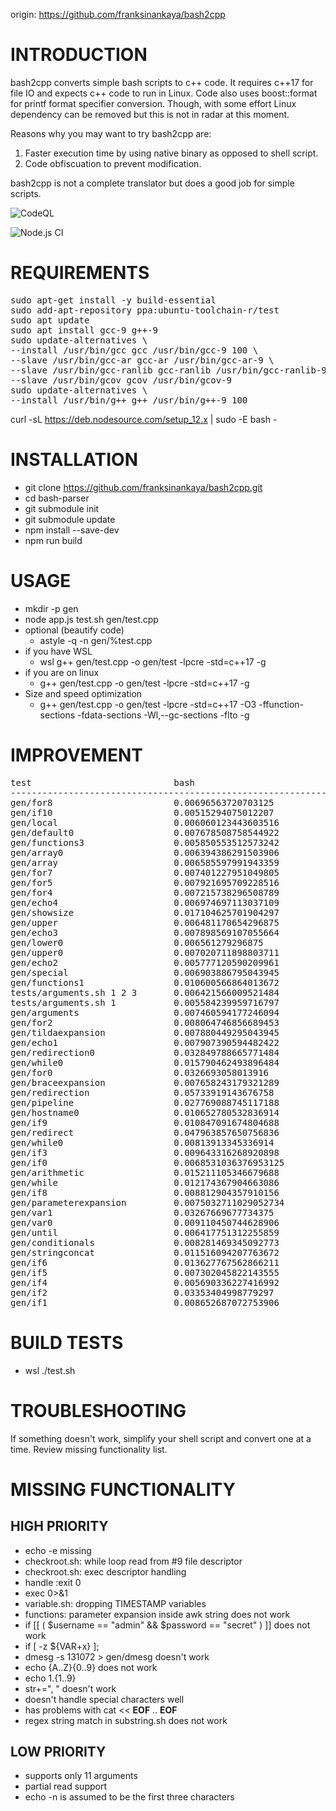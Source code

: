 origin: https://github.com/franksinankaya/bash2cpp
# INTRODUCTION

bash2cpp converts simple bash scripts to c++ code.
It requires c++17 for file IO and expects c++ code to run in Linux.
Code also uses boost::format for printf format specifier conversion.
Though, with some effort Linux dependency can be removed but this is not
in radar at this moment.


Reasons why you may want to try bash2cpp are:
1. Faster execution time by using native binary as opposed to shell script.
2. Code obfiscuation to prevent modification.

bash2cpp is not a complete translator but does a good job for simple scripts.

![CodeQL](https://github.com/franksinankaya/bash2cpp/workflows/CodeQL/badge.svg)

![Node.js CI](https://github.com/franksinankaya/bash2cpp/workflows/Node.js%20CI/badge.svg)

# REQUIREMENTS
<pre>
sudo apt-get install -y build-essential
sudo add-apt-repository ppa:ubuntu-toolchain-r/test
sudo apt update
sudo apt install gcc-9 g++-9
sudo update-alternatives \
--install /usr/bin/gcc gcc /usr/bin/gcc-9 100 \
--slave /usr/bin/gcc-ar gcc-ar /usr/bin/gcc-ar-9 \
--slave /usr/bin/gcc-ranlib gcc-ranlib /usr/bin/gcc-ranlib-9 \
--slave /usr/bin/gcov gcov /usr/bin/gcov-9
sudo update-alternatives \
--install /usr/bin/g++ g++ /usr/bin/g++-9 100
</pre>
curl -sL https://deb.nodesource.com/setup_12.x | sudo -E bash -

# INSTALLATION
* git clone https://github.com/franksinankaya/bash2cpp.git
* cd bash-parser
* git submodule init
* git submodule update
* npm install --save-dev
* npm run build

# USAGE
* mkdir -p gen
* node app.js test.sh gen/test.cpp
* optional (beautify code)
	* astyle -q -n gen/%test.cpp
* if you have WSL
	* wsl g++ gen/test.cpp -o gen/test -lpcre -std=c++17 -g 
* if you are on linux
	* g++ gen/test.cpp -o gen/test -lpcre -std=c++17 -g
* Size and speed optimization
    * g++ gen/test.cpp -o gen/test -lpcre -std=c++17 -O3 -ffunction-sections -fdata-sections -Wl,--gc-sections -flto -g
# IMPROVEMENT

<pre>
test                           bash                           native c++                     delta
----------------------------------------------------------------------------------------------------
gen/for8                       0.00696563720703125            0.007452487945556641           6.532727621728838
gen/if10                       0.00515294075012207            0.004492282867431641           -14.70650674026112
gen/local                      0.006060123443603516           0.004212141036987305           -43.87275711779023
gen/default0                   0.007678508758544922           0.005669355392456055           -35.438832583371884
gen/functions3                 0.005850553512573242           0.004854679107666016           -20.513701993910225
gen/array0                     0.006394386291503906           0.004038572311401367           -58.332841371981814
gen/array                      0.006585597991943359           0.004456758499145508           -47.76654362595624
gen/for7                       0.007401227951049805           0.005717277526855469           -29.45371142618849
gen/for5                       0.007921695709228516           0.006716728210449219           -17.939798381371574
gen/for4                       0.007215738296508789           0.0057315826416015625          -25.89434276206323
gen/echo4                      0.006974697113037109           0.0045092105865478516          -54.67667741764924
gen/showsize                   0.017104625701904297           0.010923147201538086           -56.5906362545018
gen/upper                      0.006481170654296875           0.008647441864013672           25.05100634132892
gen/echo3                      0.007898569107055664           0.00489497184753418            -61.360868929910865
gen/lower0                     0.006561279296875              0.00459742546081543            -42.71638230565783
gen/upper0                     0.007020711898803711           0.0052280426025390625          -34.2894928858081
gen/echo2                      0.005777120590209961           0.004124164581298828           -40.07977800901838
gen/special                    0.006903886795043945           0.0061266422271728516          -12.686305794450714
gen/functions1                 0.010600566864013672           0.005499362945556641           -92.75990635567501
tests/arguments.sh 1 2 3       0.006421566009521484           0.006428956985473633           0.11496384201743
tests/arguments.sh 1           0.005584239959716797           0.004723072052001953           -18.233215547703182
gen/arguments                  0.007460594177246094           0.006247282028198242           -19.42144029309621
gen/for2                       0.008064746856689453           0.005383014678955078           -49.81840729914076
gen/tildaexpansion             0.007880449295043945           0.004729509353637695           -66.62297726470736
gen/echo1                      0.007907390594482422           0.00601649284362793            -31.428571428571427
gen/redirection0               0.032849788665771484           0.02049565315246582            -60.276856860350144
gen/while0                     0.015790462493896484           0.009736776351928711           -62.17341266926223
gen/for0                       0.0326693058013916             0.02129340171813965            -53.424550167392596
gen/braceexpansion             0.007658243179321289           0.005018949508666992           -52.586575459598116
gen/redirection                0.05733919143676758            0.038558006286621094           -48.70891147881576
gen/pipeline                   0.027769088745117188           0.027825117111206055           0.20135895875997156
gen/hostname0                  0.010652780532836914           0.008131980895996094           -30.99859270552363
gen/if9                        0.010847091674804688           0.008524656295776367           -27.243742133967277
gen/redirect                   0.047963857650756836           0.039482831954956055           -21.480287192864864
gen/while0                     0.00813913345336914            0.007466793060302734           -9.004406411648253
gen/if3                        0.009643316268920898           0.004790306091308594           -101.30897869798925
gen/if0                        0.0068531036376953125          0.006569385528564453           -4.318792189881687
gen/arithmetic                 0.015211105346679688           0.013452291488647461           -13.07445545256367
gen/while                      0.012174367904663086           0.009581327438354492           -27.063478239231593
gen/if8                        0.008812904357910156           0.00737762451171875            -19.454498448810757
gen/parameterexpansion         0.0075032711029052734          0.0065996646881103516          -13.691701889382609
gen/var1                       0.03267669677734375            0.013646364212036133           -139.45350035815994
gen/var0                       0.009110450744628906           0.006860971450805664           -32.786600410049694
gen/until                      0.006417751312255859           0.004626750946044922           -38.70967741935484
gen/conditionals               0.008281469345092773           0.007395267486572266           -11.9833644980334
gen/stringconcat               0.011516094207763672           0.007983922958374023           -44.24104876519246
gen/if6                        0.013627767562866211           0.009176015853881836           -48.51508301504404
gen/if5                        0.007302045822143555           0.0069348812103271484          -5.294461443256438
gen/if4                        0.005690336227416992           0.005149364471435547           -10.50560237058987
gen/if2                        0.03353404998779297            0.014903545379638672           -125.00719884818429
gen/if1                        0.008652687072753906           0.006560087203979492           -31.89896420134472
</pre>

# BUILD TESTS
* wsl ./test.sh

# TROUBLESHOOTING
If something doesn't work, simplify your shell script and convert one at a time.
Review missing functionality list.

# MISSING FUNCTIONALITY
## HIGH PRIORITY
* echo -e missing
* checkroot.sh: while loop read from #9 file descriptor
* checkroot.sh: exec descriptor handling
* handle :exit 0
* exec 0>&1
* variable.sh: dropping TIMESTAMP variables
* functions: parameter expansion inside awk string does not work
* if [[ ( $username == "admin" && $password == "secret" ) ]] does not work
* if [ -z ${VAR+x} ]; 
* dmesg -s 131072 > gen/dmesg  doesn't work
* echo {A..Z}{0..9} does not work
* echo 1.{1..9}
* str+=", " doesn't work
* doesn't handle special characters well
* has problems with cat << __EOF__ .. __EOF__
* regex string match in substring.sh does not work

## LOW PRIORITY
* supports only 11 arguments
* partial read support
* echo -n is assumed to be the first three characters
